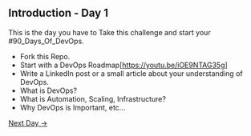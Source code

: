 ## Introduction - Day 1

This is the day you have to Take this challenge and start your #90_Days_Of_DevOps.

- Fork this Repo.
- Start with a DevOps Roadmap[https://youtu.be/iOE9NTAG35g]
- Write a LinkedIn post or a small article about your understanding of DevOps.
- What is DevOps?
- What is Automation, Scaling, Infrastructure?
- Why DevOps is Important, etc...

[Next Day →](../day02/README.md)

